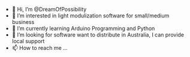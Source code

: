 - 👋 Hi, I’m @DreamOfPossibility
- 👀 I’m interested in light modulization software for small/medium business
- 🌱 I’m currently learning Arduino Programming and Python 
- 💞️ I’m looking for software want to distribute in Australia, I can provide local support
- 📫 How to reach me ...

<!---
DreamOfPossibility/DreamOfPossibility is a ✨ special ✨ repository because its `README.md` (this file) appears on your GitHub profile.
You can click the Preview link to take a look at your changes.
--->
